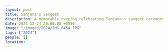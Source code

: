 ```yaml
---
layout: post
title: Sanjana's Sangeet
description: A memorable evening celebrating Sanjana's sangeet ceremony with friends and family.
date: 2024-12-24 20:00:00 +0530
image: "/images/2024/IMG_6454.JPG"
tags: ["2024"]
people: []
location:
---
```

